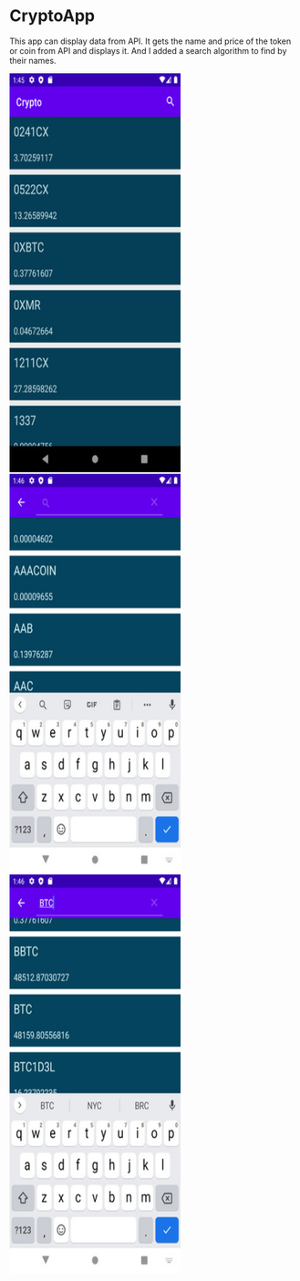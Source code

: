 # CryptoApp

This app can display data from API. It gets the name and price of the token or coin from API and displays it. And I added a search algorithm to find by their names.

 <img src="ss2/CryptoHome.png" width="300" height="700"> <img src="ss2/CryptoS1.png" width="300" height="700"> <img src="ss2/CryptoS2.png" width="300" height="700">

 


